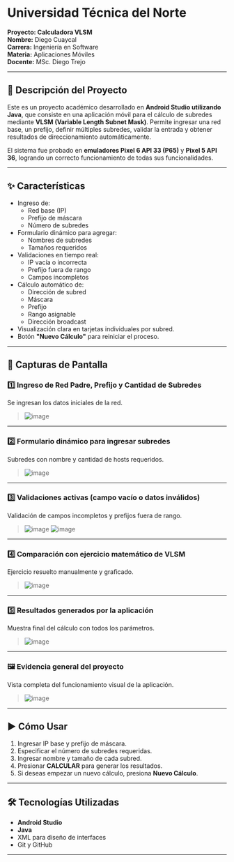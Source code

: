 # Universidad Técnica del Norte  
**Proyecto: Calculadora VLSM**  
**Nombre:** Diego Cuaycal  
**Carrera:** Ingeniería en Software  
**Materia:** Aplicaciones Móviles  
**Docente:** MSc. Diego Trejo  

---

## 📱 Descripción del Proyecto

Este es un proyecto académico desarrollado en **Android Studio utilizando Java**, que consiste en una aplicación móvil para el cálculo de subredes mediante **VLSM (Variable Length Subnet Mask)**. Permite ingresar una red base, un prefijo, definir múltiples subredes, validar la entrada y obtener resultados de direccionamiento automáticamente.

El sistema fue probado en **emuladores Pixel 6 API 33 (P65)** y **Pixel 5 API 36**, logrando un correcto funcionamiento de todas sus funcionalidades.

---

## ✨ Características

- Ingreso de:
  - Red base (IP)
  - Prefijo de máscara
  - Número de subredes
- Formulario dinámico para agregar:
  - Nombres de subredes
  - Tamaños requeridos
- Validaciones en tiempo real:
  - IP vacía o incorrecta
  - Prefijo fuera de rango
  - Campos incompletos
- Cálculo automático de:
  - Dirección de subred
  - Máscara
  - Prefijo
  - Rango asignable
  - Dirección broadcast
- Visualización clara en tarjetas individuales por subred.
- Botón **"Nuevo Cálculo"** para reiniciar el proceso.

---

## 📸 Capturas de Pantalla

### 1️⃣ Ingreso de Red Padre, Prefijo y Cantidad de Subredes
Se ingresan los datos iniciales de la red.
> ![image](https://github.com/user-attachments/assets/2eb15fc7-c36b-4cdc-a4c2-53631582ed77)


---

### 2️⃣ Formulario dinámico para ingresar subredes
Subredes con nombre y cantidad de hosts requeridos.
> ![image](https://github.com/user-attachments/assets/9b61bf37-6760-489c-a405-b32b954dbc3f)


---

### 3️⃣ Validaciones activas (campo vacío o datos inválidos)
Validación de campos incompletos y prefijos fuera de rango.
> ![image](https://github.com/user-attachments/assets/d693d2e8-d80d-44ce-8c52-e93c85a1e099)
> ![image](https://github.com/user-attachments/assets/4dab258d-4a0a-4f0a-a1a8-9ebefbb864f0)


---

### 4️⃣ Comparación con ejercicio matemático de VLSM
Ejercicio resuelto manualmente y graficado.
> ![image](https://github.com/user-attachments/assets/5913329e-84ee-4d7f-98bd-869ffac9bd23)


---

### 5️⃣ Resultados generados por la aplicación
Muestra final del cálculo con todos los parámetros.
> ![image](https://github.com/user-attachments/assets/a213617a-ff3f-4854-95a0-4975ffe05483)


---

### 🖼️ Evidencia general del proyecto
Vista completa del funcionamiento visual de la aplicación.  
> ![image](https://github.com/user-attachments/assets/2e69cdae-c937-46f9-98a8-afdb455c8fdd)


---

## ▶️ Cómo Usar

1. Ingresar IP base y prefijo de máscara.
2. Especificar el número de subredes requeridas.
3. Ingresar nombre y tamaño de cada subred.
4. Presionar **CALCULAR** para generar los resultados.
5. Si deseas empezar un nuevo cálculo, presiona **Nuevo Cálculo**.

---

## 🛠️ Tecnologías Utilizadas

- **Android Studio**
- **Java**
- XML para diseño de interfaces
- Git y GitHub

---

